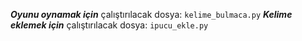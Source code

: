 ***Oyunu oynamak için*** çalıştırılacak dosya: `kelime_bulmaca.py`
***Kelime eklemek için*** çalıştırılacak dosya: `ipucu_ekle.py`
